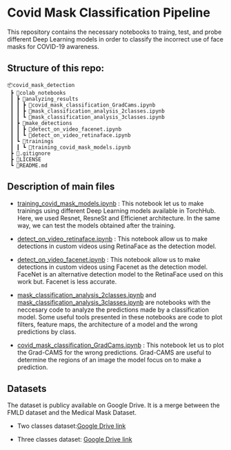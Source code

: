 # Covid Mask Classification Pipeline

This repository contains the necessary notebooks to traing, test, and probe different Deep Learning models in order to classify the incorrect use of face masks for COVID-19 awareness. 

## Structure of this repo:

```
📦covid_mask_detection
 ┣ 📂colab_notebooks
 ┃ ┣ 📂analyzing_results
 ┃ ┃ ┣ 📜covid_mask_classification_GradCams.ipynb
 ┃ ┃ ┣ 📜mask_classification_analysis_2classes.ipynb
 ┃ ┃ ┗ 📜mask_classification_analysis_3classes.ipynb
 ┃ ┣ 📂make_detections
 ┃ ┃ ┣ 📜detect_on_video_facenet.ipynb
 ┃ ┃ ┗ 📜detect_on_video_retinaface.ipynb
 ┃ ┗ 📂trainings
 ┃ ┃ ┗ 📜training_covid_mask_models.ipynb
 ┣ 📜.gitignore
 ┣ 📜LICENSE
 ┗ 📜README.md

```

## Description of main files

- [training_covid_mask_models.ipynb](colab_notebooks/trainings/training_covid_mask_models.ipynb) : This notebook let us to make trainings using different Deep Learning models available in TorchHub. Here, we used Resnet, ResneSt and Efficienet architecture. In the same way, we can test the models obtained after the training.

- [detect_on_video_retinaface.ipynb](colab_notebooks/make_detections/detect_on_video_retinaface.ipynb) : This notebook allow us to make detections in custom videos using RetinaFace as the detection model.

- [detect_on_video_facenet.ipynb](colab_notebooks/make_detections/detect_on_video_facenet.ipynb) : This notebook allow us to make detections in custom videos using Facenet as the detection model. FaceNet is an alternative detection model to the RetinaFace used on this work but. Facenet is less 
accurate.

- [mask_classification_analysis_2classes.ipynb](colab_notebooks/analyzing_results/mask_classification_analysis_2classes.ipynb) and [mask_classification_analysis_3classes.ipynb](colab_notebooks/analyzing_results/mask_classification_analysis_3classes.ipynb) are notebooks with the neccesary code to analyze the predictions made by a classification model. Some useful tools presented in these notebooks are code to plot filters, feature maps, the architecture of a model and the wrong predictions by class.

- [covid_mask_classification_GradCams.ipynb](colab_notebooks/analyzing_results/covid_mask_classification_GradCams.ipynb) : This notebook let us to plot the Grad-CAMS for the wrong predictions. Grad-CAMS are useful to determine the regions of an image the model focus on to make a prediction. 


## Datasets

The dataset is publicy available on Google Drive. It is a merge between the FMLD dataset and the Medical Mask Dataset. 

- Two classes dataset:[Google Drive link](https://drive.google.com/drive/folders/15HORjeYRJ-u7BeW6KZa_E0i7AUWmu_2V?usp=sharing)

- Three classes dataset: [Google Drive link](https://drive.google.com/drive/folders/1bWnqBIES8xdlHYjuyP0f14X5uld4eJaF?usp=sharing)